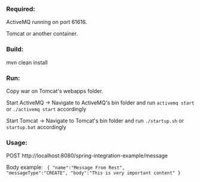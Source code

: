 ### Required:
ActiveMQ running on port 61616.

Tomcat or another container.

### Build: 
mvn clean install

### Run: 
Copy war on Tomcat's webapps folder.

Start ActiveMQ -> Navigate to ActiveMQ's bin folder and run <code>activemq start</code> or <code>./activemq start</code> accordingly

Start Tomcat -> Navigate to Tomcat's bin folder and run <code>./startup.sh</code> or <code>startup.bat</code> accordingly

### Usage:
POST http://localhost:8080/spring-integration-example/message

Body example:
<code>
{
	"name":"Message From Rest",
	"messageType":"CREATE",
	"body":"This is very important content"
}
</code>
